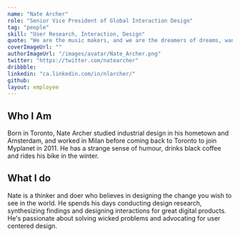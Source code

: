 ```yaml
---
name: "Nate Archer"
role: "Senior Vice President of Global Interaction Design"
tag: "people"
skill: "User Research, Interaction, Design"
quote: "We are the music makers, and we are the dreamers of dreams, wandering by lone sea-breakers, and sitting by desolate streams; world-losers and world-forsakers, on whom the pale moon gleams: yet we are the movers and shakers of the world for ever, it seems."
coverImageUrl: ""
authorImageUrl: "/images/avatar/Nate_Archer.png"
twitter: "https://twitter.com/natearcher"
dribbble:
linkedin: "ca.linkedin.com/in/nlarcher/"
github:
layout: employee
---
```


## Who I Am

Born in Toronto, Nate Archer studied industrial design in his hometown and Amsterdam, and worked in Milan before coming back to Toronto to join Myplanet in 2011. He has a strange sense of humour, drinks black coffee and rides his bike in the winter.

## What I do

Nate is a thinker and doer who believes in designing the change you wish to see in the world. He spends his days conducting design research, synthesizing findings and designing interactions for great digital products. He's passionate about solving wicked problems and advocating for user centered design.
